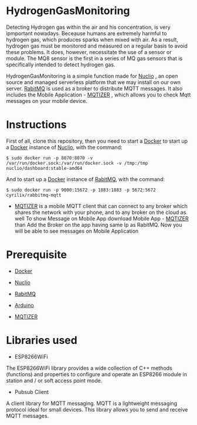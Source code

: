 # HydrogenGasMonitoring
Detecting Hydrogen gas within the air and his concentration, is very ipmportant nowadays. Beceause humans are extremely harmful to hydrogen gas, which produces sparks when mixed with air. As a result, hydrogen gas must be monitored and measured on a regular basis to avoid these problems. It does, however, necessitate the use of a sensor or module. The MQ8 sensor is the first in a series of MQ gas sensors that is specifically intended to detect hydrogen gas.

HydrogenGasMonitoring is a simple function made for [Nuclio](https://nuclio.io/)
, an open source and managed serverless platform that we may install on our own server. [RabitMQ](https://www.rabbitmq.com/) is used as a broker to distribute MQTT messages. It also includes the Mobile Application - [MQTIZER](https://play.google.com/store/apps/details?id=com.sanyamarya.mqtizermqtt_client&hl=en&gl=US)
, which allows you to check Mqtt messages on your mobile device.


# Instructions
First of all, clone this repository, then you need to start a [Docker](https://www.docker.com/)
 to start up a [Docker](https://www.docker.com/)
 instance of [Nuclio](https://nuclio.io/), with the 
command:

`$ sudo docker run -p 8070:8070 -v /var/run/docker.sock:/var/run/docker.sock -v /tmp:/tmp nuclio/dashboard:stable-amd64` 

And to start up a [Docker](https://www.docker.com/) instance of [RabitMQ](https://www.rabbitmq.com/), with the command:

`$ sudo docker run -p 9000:15672 -p 1883:1883 -p 5672:5672 cyrilix/rabbitmq-mqtt`

- [MQTIZER](https://play.google.com/store/apps/details?id=com.sanyamarya.mqtizermqtt_client&hl=en&gl=US)
 is a mobile MQTT client that can connect to any broker which shares the network with your phone, and to any broker on the cloud as well To show Message on Mobile App download Mobile App - [MQTIZER](https://play.google.com/store/apps/details?id=com.sanyamarya.mqtizermqtt_client&hl=en&gl=US)
 than Add the Broker on the app having same Ip as RabitMQ. Now you will be able to see messages on Mobile Application

# Prerequisite
- [Docker](https://www.docker.com/)

- [Nuclio](https://nuclio.io/)

- [RabitMQ](https://www.rabbitmq.com/)

- [Arduino ](https://www.arduino.cc/en/software)

- [MQTIZER](https://play.google.com/store/apps/details?id=com.sanyamarya.mqtizermqtt_client&hl=en&gl=US)

# Libraries used
-  ESP8266WiFi

The ESP8266WiFi library provides a wide collection of C++ methods (functions) and properties to configure and operate an ESP8266 module in station and / or soft access point mode.

-  Pubsub Client

A client library for MQTT messaging. MQTT is a lightweight messaging protocol ideal for small devices. This library allows you to send and receive MQTT messages.
